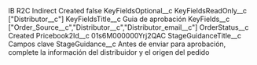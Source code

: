 <?xml version="1.0" encoding="UTF-8"?>
<CustomMetadata xmlns="http://soap.sforce.com/2006/04/metadata" xmlns:xsi="http://www.w3.org/2001/XMLSchema-instance" xmlns:xsd="http://www.w3.org/2001/XMLSchema">
    <label>IB R2C Indirect Created</label>
    <protected>false</protected>
    <values>
        <field>KeyFieldsOptional__c</field>
        <value xsi:nil="true"/>
    </values>
    <values>
        <field>KeyFieldsReadOnly__c</field>
        <value xsi:type="xsd:string">[&quot;Distributor__c&quot;]</value>
    </values>
    <values>
        <field>KeyFieldsTitle__c</field>
        <value xsi:type="xsd:string">Guia de aprobación</value>
    </values>
    <values>
        <field>KeyFields__c</field>
        <value xsi:type="xsd:string">[&quot;Order_Source__c&quot;,&quot;Distributor__c&quot;,&quot;Distributor_email__c&quot;]</value>
    </values>
    <values>
        <field>OrderStatus__c</field>
        <value xsi:type="xsd:string">Created</value>
    </values>
    <values>
        <field>Pricebook2Id__c</field>
        <value xsi:type="xsd:string">01s6M000000Yrj2QAC</value>
    </values>
    <values>
        <field>StageGuidanceTitle__c</field>
        <value xsi:type="xsd:string">Campos clave</value>
    </values>
    <values>
        <field>StageGuidance__c</field>
        <value xsi:type="xsd:string">Antes de enviar para aprobación, complete la información del distribuidor y el origen del pedido</value>
    </values>
</CustomMetadata>
